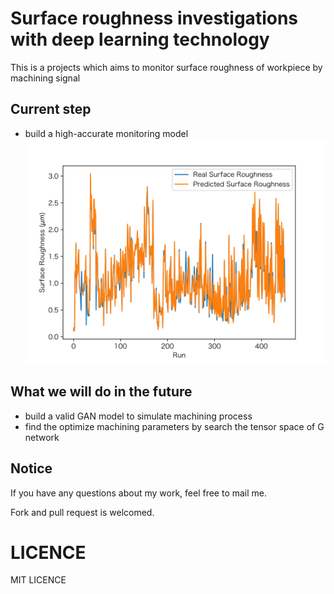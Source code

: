 # Surface roughness investigations with deep learning technology

This is a projects which aims to monitor surface roughness of workpiece by machining signal

## Current step

+ build a high-accurate monitoring model ![Comparison between real and predicted value](./RESULT.svg)

## What we will do in the future

+ build a valid GAN model to simulate machining process
+ find the optimize machining parameters by search the tensor space of G network

## Notice

If you have any questions about my work, feel free to mail me.

Fork and pull request is welcomed.

# LICENCE

MIT LICENCE
